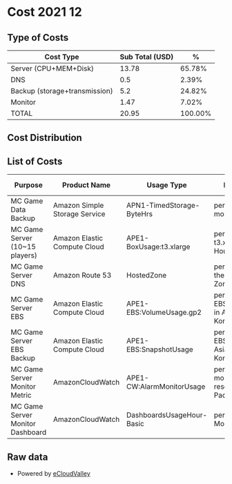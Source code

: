 # Cost 2021 12

## Type of Costs
| Cost Type                     | Sub Total (USD) | %       |
| ----------------------------- | --------------- | ------- |
| Server (CPU+MEM+Disk)         | 13.78           | 65.78%  |
| DNS                           | 0.5             | 2.39%   |
| Backup (storage+transmission) | 5.2             | 24.82%  |
| Monitor                       | 1.47            | 7.02%   |
| TOTAL                         | 20.95           | 100.00% |


## Cost Distribution


## List of Costs
| Purpose                          | Product Name                  | Usage Type                | Item Description                                                        | Availability Zone | Monthly Amount | Usage Quantity | Unit Price |
| -------------------------------- | ----------------------------- | ------------------------- | ----------------------------------------------------------------------- | ----------------- | -------------- | -------------- | ---------- |
| MC Game Data Backup              | Amazon Simple Storage Service | APN1-TimedStorage-ByteHrs | per GB - first 50 TB / month of storage used                            |                   | 3.66           | 146.5026592    | 0.025      |
| MC Game Server (10~15 players)   | Amazon Elastic Compute Cloud  | APE1-BoxUsage:t3.xlarge   | per On Demand Linux t3.xlarge Instance Hour                             | ap-east-1a        | 7.44           | 31.83          | 0.2336     |
| MC Game Server DNS               | Amazon Route 53               | HostedZone                | per Hosted Zone for the first 25 Hosted Zones                           |                   | 0.5            | 1              | 0.5        |
| MC Game Server EBS               | Amazon Elastic Compute Cloud  | APE1-EBS:VolumeUsage.gp2  | per GB-Mo for EBS:VolumeUsage.gp2 in Asia Pacific (Hong Kong)           |                   | 6.34           | 48.00000005    | 0.132      |
| MC Game Server EBS Backup        | Amazon Elastic Compute Cloud  | APE1-EBS:SnapshotUsage    | per GB-Mo for EBS:SnapshotUsage in Asia Pacific (Hong Kong)             |                   | 1.54           | 27.94422437    | 0.055      |
| MC Game Server Monitor Metric    | AmazonCloudWatch              | APE1-CW:AlarmMonitorUsage | per alarm metric month (standard resolution) - Asia Pacific (Hong Kong) |                   | 0.7            | 6.999998989    | 0.1        |
| MC Game Server Monitor Dashboard | AmazonCloudWatch              | DashboardsUsageHour-Basic | per Dashboard per Month                                                 |                   | 0.77           | 0.258064512    | 3          |

## Raw data
* Powered by [eCloudValley](https://www.ecloudvalley.com/)
